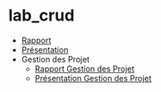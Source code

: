 # lab_crud


- [Rapport](https://labs-web.github.io/lab_crud/documentation/) 
- [Présentation](https://labs-web.github.io/lab_crud/documentation/presentation.html#/) 
- Gestion des Projet
    - [Rapport Gestion des Projet](https://labs-web.github.io/lab_crud/documentation/Gestion-projets/)
    - [Présentation Gestion des Projet](https://labs-web.github.io/lab_crud/documentation/Gestion-projets/presentation.html#/)